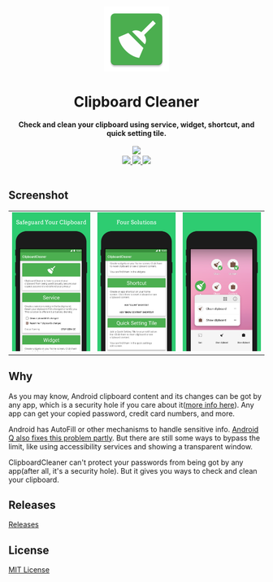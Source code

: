 <div align="center">
  <img src="./image/ic_launcher-web.webp" height="128" />
</div>

<h1 align="center">Clipboard Cleaner</h1>

<div align="center">
  <strong>Check and clean your clipboard using service, widget, shortcut, and quick setting tile.</strong>
</div>
<br>
<div align="center">
  <a href="https://github.com/DeweyReed/ClipboardCleaner/actions" target="_blank">
        <img src="https://github.com/DeweyReed/ClipboardCleaner/workflows/Android%20CI/badge.svg"/>
  </a>
</div>
<div align="center">
    <a href="https://play.google.com/store/apps/details?id=io.github.deweyreed.clipboardcleaner" target="_blank">
        <img src="https://img.shields.io/badge/Download-PlayStore-green.svg"/>
    </a>
    <a href="https://github.com/DeweyReed/ClipboardCleaner/releases" target="_blank">
        <img src="https://img.shields.io/badge/Download-Github-green.svg"/>
    </a>
    <a href="https://f-droid.org/en/packages/io.github.deweyreed.clipboardcleaner/" target="_blank">
        <img src="https://img.shields.io/badge/Download-FDroid-green.svg"/>
    </a>
</div>
<br>

## Screenshot

||||
|:-:|:-:|:-:|
|![screenshot1](./image/screenshot_1.webp)|![screenshot2](./image/screenshot_2.webp)|![screenshot3](./image/screenshot_3.webp)|

## Why

As you may know, Android clipboard content and its changes can be got by any app, which is a security hole if you care about it([more info here](https://github.com/grepx/android-clipboard-security)). Any app can get your copied password, credit card numbers, and more.

Android has AutoFill or other mechanisms to handle sensitive info. [Android Q also fixes this problem partly](https://developer.android.com/about/versions/10/privacy/changes#clipboard-data). But there are still some ways to bypass the limit, like using accessibility services and showing a transparent window.

ClipboardCleaner can't protect your passwords from being got by any app(after all, it's a security hole). But it gives you ways to check and clean your clipboard.

## Releases

[Releases](https://github.com/deweyreed/clipboardcleaner/releases)

## License

[MIT License](./LICENSE)
